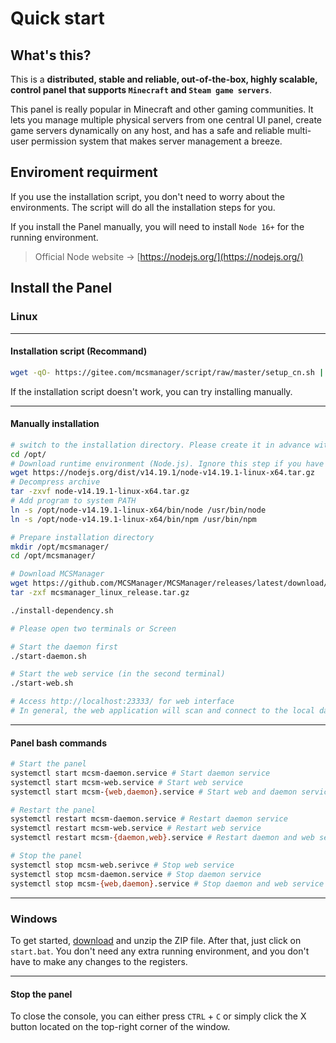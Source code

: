 # Quick start

## What's this?

This is a **distributed, stable and reliable, out-of-the-box, highly scalable, control panel that supports `Minecraft` and `Steam game servers`**.

This panel is really popular in Minecraft and other gaming communities. It lets you manage multiple physical servers from one central UI panel, create game servers dynamically on any host, and has a safe and reliable multi-user permission system that makes server management a breeze.

## Enviroment requirment

If you use the installation script, you don't need to worry about the environments. The script will do all the installation steps for you.

If you install the Panel manually, you will need to install `Node 16+` for the running environment.

> Official Node website -> [https://nodejs.org/](https://nodejs.org/)

## Install the Panel

### Linux

---

#### Installation script (Recommand)

```bash
wget -qO- https://gitee.com/mcsmanager/script/raw/master/setup_cn.sh | bash
```

If the installation script doesn't work, you can try installing manually.

---

#### Manually installation

```bash
# switch to the installation directory. Please create it in advance with 'mkdir /opt/' if not exist.
cd /opt/
# Download runtime environment (Node.js). Ignore this step if you have Node.js 14+ installed already.
wget https://nodejs.org/dist/v14.19.1/node-v14.19.1-linux-x64.tar.gz
# Decompress archive
tar -zxvf node-v14.19.1-linux-x64.tar.gz
# Add program to system PATH
ln -s /opt/node-v14.19.1-linux-x64/bin/node /usr/bin/node
ln -s /opt/node-v14.19.1-linux-x64/bin/npm /usr/bin/npm

# Prepare installation directory
mkdir /opt/mcsmanager/
cd /opt/mcsmanager/

# Download MCSManager
wget https://github.com/MCSManager/MCSManager/releases/latest/download/mcsmanager_linux_release.tar.gz
tar -zxf mcsmanager_linux_release.tar.gz

./install-dependency.sh

# Please open two terminals or Screen

# Start the daemon first
./start-daemon.sh

# Start the web service (in the second terminal)
./start-web.sh

# Access http://localhost:23333/ for web interface
# In general, the web application will scan and connect to the local daemon automatically.
```

---

#### Panel bash commands

```bash
# Start the panel
systemctl start mcsm-daemon.service # Start daemon service
systemctl start mcsm-web.service # Start web service
systemctl start mcsm-{web,daemon}.service # Start web and daemon service

# Restart the panel
systemctl restart mcsm-daemon.service # Restart daemon service
systemctl restart mcsm-web.service # Restart web service
systemctl restart mcsm-{daemon,web}.service # Restart daemon and web service

# Stop the panel
systemctl stop mcsm-web.serivce # Stop web service
systemctl stop mcsm-daemon.service # Stop daemon service
systemctl stop mcsm-{web,daemon}.service # Stop daemon and web service
```

---

### Windows

To get started, [download](http://oss.duzuii.com/MCSManager/MCSManager) and unzip the ZIP file. After that, just click on `start.bat`. You don't need any extra running environment, and you don't have to make any changes to the registers.

---

#### Stop the panel

To close the console, you can either press `CTRL` + `C` or simply click the X button located on the top-right corner of the window.
